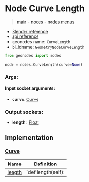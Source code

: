 # Node Curve Length

> [main](../structure.md) - [nodes](nodes.md) - [nodes menus](nodes_menus.md)

- [Blender reference](https://docs.blender.org/manual/en/latest/modeling/geometry_nodes/curve/curve_length.html)
- [api reference](https://docs.blender.org/api/current/bpy.types.GeometryNodeCurveLength.html)
- geonodes name: `CurveLength`
- bl_idname: `GeometryNodeCurveLength`

```python
from geonodes import nodes

node = nodes.CurveLength(curve=None)
```

### Args:

#### Input socket arguments:

- **curve**: [Curve](Curve.md)

### Output sockets:

- **length** : [Float](Float.md)

## Implementation

### [Curve](Curve.md)

| Name | Definition |
|------|------------|
 | [length](Curve.md#length-property) | `def length(self): |

